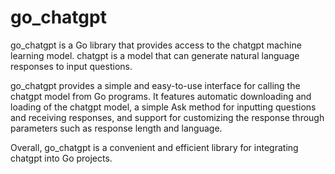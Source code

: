 # go_chatgpt

go_chatgpt is a Go library that provides access to the chatgpt machine learning model. 
chatgpt is a model that can generate natural language responses to input questions. 

go_chatgpt provides a simple and easy-to-use interface for calling the chatgpt model from Go programs. 
It features automatic downloading and loading of the chatgpt model,
a simple Ask method for inputting questions and receiving responses,
and support for customizing the response through parameters such as response length and language. 

Overall, go_chatgpt is a convenient and efficient library for integrating chatgpt into Go projects.
